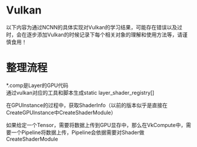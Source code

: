 # Vulkan
以下内容为通过NCNN的具体实现对Vulkan的学习结果，可能存在错误以及过时，会在逐步添加Vulkan的时候记录下每个相关对象的理解和使用方法等，请谨慎食用！

# 整理流程
*.comp是Layer的GPU代码  
通过vulkan对应的工具和脚本生成static layer_shader_registry[]   

在GPUInstance的过程中，获取ShaderInfo（以前的版本似乎是直接在CreateGPUInstance中CreateShaderModule）   

如果给定一个Tensor，需要将数据上传到GPU显存中，那么在VkCompute中，需要一个Pipeline将数据上传，Pipeline会依据需要对Shader做CreateShaderModule   